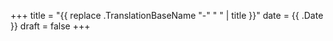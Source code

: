 +++
title = "{{ replace .TranslationBaseName "-" " " | title }}"
date = {{ .Date }}
draft = false
+++

